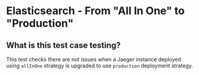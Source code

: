 # Elasticsearch - From "All In One" to "Production"
## What is this test case testing?

This test checks there are not issues when a Jaeger instance deployed using
`allInOne` strategy is upgraded to use `production` deployment strategy.


